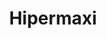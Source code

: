 ---
title: "Hipermaxi"
url: /santa-cruz-de-la-sierra/hipermaxi-avenida-cristo-redentor/
shop: Supermarkt
---